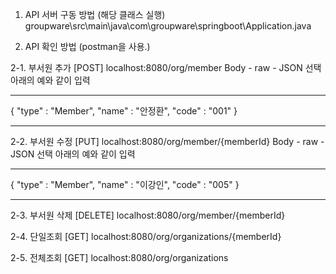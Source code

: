 
1. API 서버 구동 방법 (해당 클래스 실행)
groupware\src\main\java\com\groupware\springboot\Application.java

2. API 확인 방법 (postman을 사용.)

2-1. 부서원 추가 
[POST] localhost:8080/org/member
Body - raw - JSON 선택
아래의 예와 같이 입력
************************************
{
    "type" : "Member",
    "name" : "안정환",
    "code" : "001"
}
************************************

2-2. 부서원 수정
[PUT] localhost:8080/org/member/{memberId}
Body - raw - JSON 선택
아래의 예와 같이 입력
************************************
{
    "type" : "Member",
    "name" : "이강인",
    "code" : "005"
}
************************************

2-3. 부서원 삭제
[DELETE] localhost:8080/org/member/{memberId}

2-4. 단일조회
[GET] localhost:8080/org/organizations/{memberId}

2-5. 전체조회
[GET] localhost:8080/org/organizations




